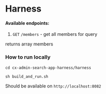 # Harness

#### Available endpoints:

1. `GET` `/members` - get all members for query

returns array members

### How to run locally

`cd cx-admin-search-app-harness/harness`

`sh build_and_run.sh`

Should be available on `http://localhost:8082`